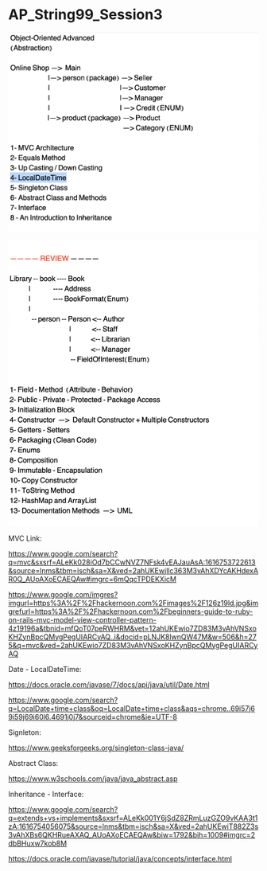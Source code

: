 # AP_String99_Session3


![alt text](https://github.com/SinaElahimanesh/AP_String99_Session3/blob/master/syllabus1.png?raw=true)

![alt text](https://github.com/SinaElahimanesh/AP_String99_Session3/blob/master/syllabus2.png?raw=true)

MVC Link:

https://www.google.com/search?q=mvc&sxsrf=ALeKk028iOd7bCCwNVZ7NFsk4vEAJauAsA:1616753722613&source=lnms&tbm=isch&sa=X&ved=2ahUKEwjllc363M3vAhXDYcAKHdexAR0Q_AUoAXoECAEQAw#imgrc=6mQqcTPDEKXicM

https://www.google.com/imgres?imgurl=https%3A%2F%2Fhackernoon.com%2Fimages%2F126z19ld.jpg&imgrefurl=https%3A%2F%2Fhackernoon.com%2Fbeginners-guide-to-ruby-on-rails-mvc-model-view-controller-pattern-4z19196a&tbnid=mfQoT07peRWHRM&vet=12ahUKEwio7ZD83M3vAhVNSxoKHZynBpcQMygPegUIARCyAQ..i&docid=pLNJK8lwnQW47M&w=506&h=275&q=mvc&ved=2ahUKEwio7ZD83M3vAhVNSxoKHZynBpcQMygPegUIARCyAQ


Date - LocalDateTime:

https://docs.oracle.com/javase/7/docs/api/java/util/Date.html

https://www.google.com/search?q=LocalDate+time+class&oq=LocalDate+time+class&aqs=chrome..69i57j69i59j69i60l6.4691j0j7&sourceid=chrome&ie=UTF-8


Signleton:

https://www.geeksforgeeks.org/singleton-class-java/


Abstract Class:

https://www.w3schools.com/java/java_abstract.asp


Inheritance - Interface:

https://www.google.com/search?q=extends+vs+implements&sxsrf=ALeKk001Y6jSdZ8ZRmLuzGZO9vKAA3t1zA:1616754056075&source=lnms&tbm=isch&sa=X&ved=2ahUKEwiT882Z3s3vAhXBs6QKHRueAXAQ_AUoAXoECAEQAw&biw=1792&bih=1009#imgrc=2dbBHuxw7kob8M

https://docs.oracle.com/javase/tutorial/java/concepts/interface.html
